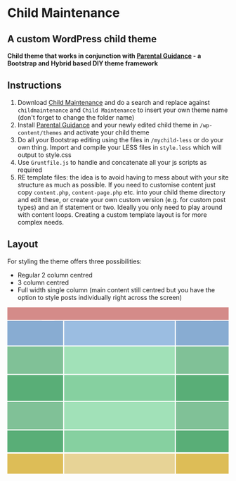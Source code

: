 # Child Maintenance
## A custom WordPress child theme

**Child theme that works in conjunction with [Parental Guidance](https://github.com/Pezzab/childmaintenance) - a Bootstrap and Hybrid based DIY theme framework**

## Instructions

1. Download [Child Maintenance](https://github.com/Pezzab/childmaintenance) and do a search and replace against `childmaintenance` and `Child Maintenance` to insert your own theme name (don't forget to change the folder name)
2. Install [Parental Guidance](https://github.com/Pezzab/parentalguidance) and your newly edited child theme in `/wp-content/themes` and activate your child theme
3. Do all your Bootstrap editing using the files in `/mychild-less` or do your own thing. Import and compile your LESS files in `style.less` which will output to style.css
4. Use `Gruntfile.js` to handle and concatenate all your js scripts as required
5. RE template files: the idea is to avoid having to mess about with your site structure as much as possible. If you need to customise content just copy `content.php`, `content-page.php` etc. into your child theme directory and edit these, or create your own custom version (e.g. for custom post types) and an if statement or two. Ideally you only need to play around with content loops. Creating a custom template layout is for more complex needs.

## Layout

For styling the theme offers three possibilities:

* Regular 2 column centred
* 3 column centred
* Full width single column (main content still centred but you have the option to style posts individually right across the screen)

![Parental Guidance/Child Maintenance layout examples](layout-diagram.gif) 
